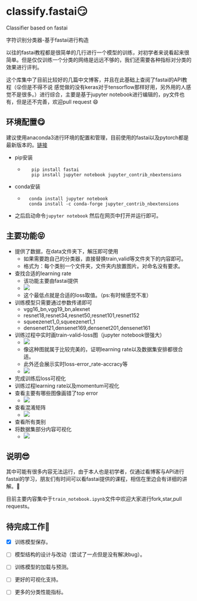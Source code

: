 # classify.fastai:smirk:
Classifier based on fastai


字符识别分类器-基于fastai进行构造

以往的fastai教程都是很简单的几行进行一个模型的训练，对初学者来说看起来很简单。但是仅仅训练一个分类的网络是远远不够的，我们还需要各种指标对分类的效果进行评判。

这个库集中了目前比较好的几篇中文博客，并且在此基础上查阅了fastai的API教程（:astonished:但是不得不说 感觉做的没有keras对于tensorflow那样好用，另外用的人感觉不是很多。）进行综合，主要是基于jupyter notebook进行编辑的，py文件也有，但是还不完善，欢迎pull request​ :smile:

## 环境配置:yum:

建议使用anaconda3进行环境的配置和管理，目前使用的fastai以及pytorch都是最新版本的。[链接](<https://docs.fast.ai/install.html>)

- pip安装

    - ```
         pip install fastai
         pip install jupyter notebook jupyter_contrib_nbextensions
        ```

- conda安装

    - ```
        conda install jupyter notebook
        conda install -c conda-forge jupyter_contrib_nbextensions
        ```

- 之后启动命令`jupyter notebook` 然后在网页中打开并运行即可。

## 主要功能:stuck_out_tongue_closed_eyes:

- 提供了数据，在data文件夹下，解压即可使用
    - 如果需要跑自己的分类器，直接替换train,valid等文件夹下的内容即可。
    - 格式为：每个类别一个文件夹，文件夹内放置图片。对命名没有要求。
- 查找合适的learning rate
    - 该功能主要由fastai提供
    - ![](lr.png)
    - 这个最低点就是合适的loss取值。（ps:有时候感觉不准）
- 训练模型只需要通过参数传递即可
    - vgg16_bn,vgg19_bn,alexnet
    - resnet18,resnet34,resnet50,resnet101,resnet152
    - squeezenet1_0,squeezenet1_1
    - densenet121,densenet169,densenet201,densenet161
- 训练过程中实时画train-valid-loss图（jupyter notebook很强大）
    - ![](fig12.png)
    - 像这种图就属于比较完美的，证明learning rate以及数据集安排都很合适。
    - 此外还会展示实时loss-error_rate-accracy等
    - ![](fig6.png)
- 完成训练后loss可视化
- 训练过程learning rate以及momentum可视化
- 查看主要有哪些图像画错了top error
    - ![](fig14.png)
- 查看混淆矩阵
    - ![](fig13.png)
- 查看所有类别
- 将数据集部分内容可视化
    - ![](fig10.png)

## 说明:sunglasses:

其中可能有很多内容无法运行，由于本人也是初学者，仅通过看博客与API进行fastai的学习，朋友们有时间可以看fastai提供的课程，相信在里边会有详细的讲解。:hugs:

目前主要内容集中于`train_notebook.ipynb`文件中欢迎大家进行fork,star,pull requests。

## 待完成工作:thinking:

- [x] 训练模型保存。

- [ ] 模型结构的设计与改动（尝试了一点但是没有解决bug）。
- [ ] 训练模型的加载与预测。
- [ ] 更好的可视化支持。
- [ ] 更多的分类性能指标。















